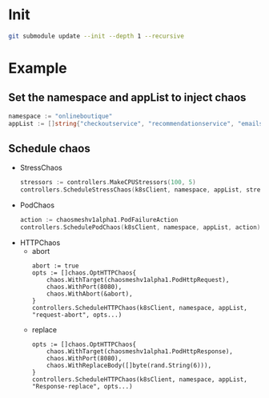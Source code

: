 


# Init

```bash
git submodule update --init --depth 1 --recursive
```

# Example

## Set the namespace and appList to inject chaos
```go
namespace := "onlineboutique"
appList := []string{"checkoutservice", "recommendationservice", "emailservice", "paymentservice", "productcatalogservice"}
```
## Schedule chaos
- StressChaos
    ```go
    stressors := controllers.MakeCPUStressors(100, 5)
    controllers.ScheduleStressChaos(k8sClient, namespace, appList, stressors, "cpu")
    ```
- PodChaos
    ```go
	action := chaosmeshv1alpha1.PodFailureAction
	controllers.SchedulePodChaos(k8sClient, namespace, appList, action)
    ```
- HTTPChaos
    - abort
        ```
        abort := true
        opts := []chaos.OptHTTPChaos{
            chaos.WithTarget(chaosmeshv1alpha1.PodHttpRequest),
            chaos.WithPort(8080),
            chaos.WithAbort(&abort),
        }
        controllers.ScheduleHTTPChaos(k8sClient, namespace, appList, "request-abort", opts...)
        ```
    - replace
        ```
        opts := []chaos.OptHTTPChaos{
            chaos.WithTarget(chaosmeshv1alpha1.PodHttpResponse),
            chaos.WithPort(8080),
            chaos.WithReplaceBody([]byte(rand.String(6))),
        }
        controllers.ScheduleHTTPChaos(k8sClient, namespace, appList, "Response-replace", opts...)
        ```